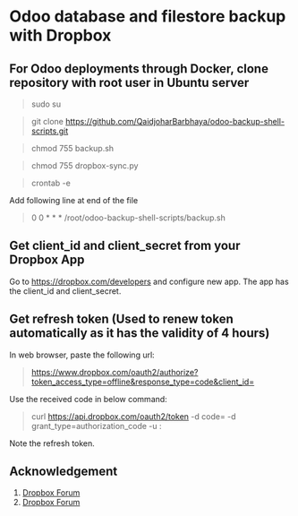 # Odoo database and filestore backup with Dropbox

## For Odoo deployments through Docker, clone repository with root user in Ubuntu server

> sudo su

> git clone https://github.com/QaidjoharBarbhaya/odoo-backup-shell-scripts.git

> chmod 755 backup.sh

> chmod 755 dropbox-sync.py

> crontab -e

Add following line at end of the file

> 0 0 * * * /root/odoo-backup-shell-scripts/backup.sh

## Get client_id and client_secret from your Dropbox App

Go to https://dropbox.com/developers and configure new app. The app has the client_id and client_secret.

## Get refresh token (Used to renew token automatically as it has the validity of 4 hours)

In web browser, paste the following url:

> https://www.dropbox.com/oauth2/authorize?token_access_type=offline&response_type=code&client_id=<App key>

Use the received code in below command:

> curl https://api.dropbox.com/oauth2/token -d code=<received code> -d grant_type=authorization_code -u <App key>:<App secret>

Note the refresh token.

## Acknowledgement

1. [Dropbox Forum](https://www.dropboxforum.com/t5/Dropbox-API-Support-Feedback/python-upload-big-file-example/td-p/166626)
2. [Dropbox Forum](https://www.dropboxforum.com/t5/Dropbox-API-Support-Feedback/Issue-in-generating-access-token/td-p/592667)
